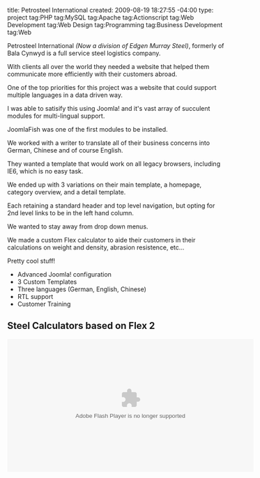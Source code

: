 title: Petrosteel International
created: 2009-08-19 18:27:55 -04:00
type: project 
tag:PHP
tag:MySQL
tag:Apache
tag:Actionscript
tag:Web Development
tag:Web Design
tag:Programming
tag:Business Development
tag:Web

Petrosteel International _(Now a division of Edgen Murray Steel)_, formerly of Bala Cynwyd is a full service steel logistics company.</p> 
 With clients all over the world they needed a website that helped them communicate more efficiently with their customers abroad.</p> 


One of the top priorities for this project was a website that could support multiple languages in a data driven way.</p> 
 I was able to satisify this using Joomla! and it's vast array of succulent modules for multi-lingual support.</p> 
 JoomlaFish was one of the first modules to be installed.</p> 
 We worked with a writer to translate all of their business concerns into German, Chinese and of course English.

They wanted a template that would work on all legacy browsers, including IE6, which is no easy task.</p> 
 We ended up with 3 variations on their main template, a homepage, category overview, and a detail template.</p> 
 Each retaining a standard header and top level navigation, but opting for 2nd level links to be in the left hand column.</p> 
 We wanted to stay away from drop down menus.</p> 


We made a custom Flex calculator to aide their customers in their calculations on weight and density, abrasion resistence, etc...</p> 
 Pretty cool stuff!

*   Advanced Joomla! configuration
*   3 Custom Templates
*   Three languages (German, English, Chinese)
*   RTL support
*   Customer Training

## Steel Calculators based on Flex 2

<object classid="clsid:D27CDB6E-AE6D-11cf-96B8-444553540000"
		id="SteelFormulas" width="565" height="305"
		codebase="http://fpdownload.macromedia.com/get/flashplayer/current/swflash.cab">
		<param name="movie" value="/sites/default/files/SteelFormulas.swf" />
		<param name="quality" value="high" />
		<param name="bgcolor" value="#ffffff" />
		<param name="allowScriptAccess" value="sameDomain" />
		<embed src="/sites/default/files/SteelFormulas.swf" quality="high" bgcolor="#ffffff"
			width="565" height="305" name="SteelFormulas" align="middle"
			play="true"
			loop="false"
			quality="high"
			allowScriptAccess="sameDomain"
			type="application/x-shockwave-flash"
			pluginspage="http://www.adobe.com/go/getflashplayer">
		</embed>
</object>
